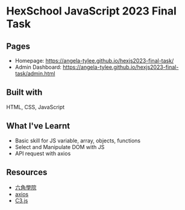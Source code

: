 # HexSchool JavaScript 2023 Final Task

## Pages
- Homepage: https://angela-tylee.github.io/hexjs2023-final-task/
- Admin Dashboard: https://angela-tylee.github.io/hexjs2023-final-task/admin.html

## Built with
HTML, CSS, JavaScript

## What I've Learnt
- Basic skill for JS variable, array, objects, functions
- Select and Manipulate DOM with JS
- API request with axios

## Resources
- [六角學院](https://www.hexschool.com)
- [axios](https://www.google.com/url?sa=t&rct=j&q=&esrc=s&source=web&cd=&ved=2ahUKEwjemOXU7ISDAxVsh1YBHdd6BAAQFnoECBMQAQ&url=https%3A%2F%2Fgithub.com%2Faxios%2Faxios&usg=AOvVaw266wVW3XPRY46nOw2ULXdh&opi=89978449)
- [C3.js](https://c3js.org)
